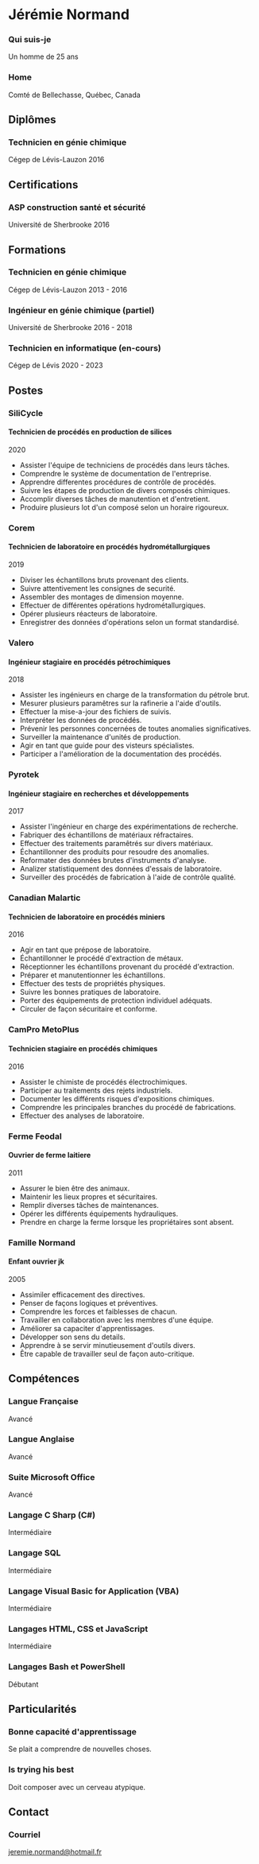 # Jérémie Normand

### Qui suis-je
Un homme de 25 ans

### Home
Comté de Bellechasse, Québec, Canada


## Diplômes

### Technicien en génie chimique
Cégep de Lévis-Lauzon
2016


## Certifications

### ASP construction santé et sécurité
Université de Sherbrooke
2016


## Formations

### Technicien en génie chimique
Cégep de Lévis-Lauzon
2013 - 2016

### Ingénieur en génie chimique (partiel)
Université de Sherbrooke
2016 - 2018

### Technicien en informatique (en-cours)
Cégep de Lévis
2020 - 2023


## Postes

### SiliCycle
#### Technicien de procédés en production de silices
2020
- Assister l'équipe de techniciens de procédés dans leurs tâches.
- Comprendre le système de documentation de l'entreprise.
- Apprendre differentes procédures de contrôle de procédés.
- Suivre les étapes de production de divers composés chimiques.
- Accomplir diverses tâches de manutention et d'entretient.
- Produire plusieurs lot d'un composé selon un horaire rigoureux.

### Corem
#### Technicien de laboratoire en procédés hydrométallurgiques
2019
- Diviser les échantillons bruts provenant des clients.
- Suivre attentivement les consignes de securité.
- Assembler des montages de dimension moyenne.
- Effectuer de différentes opérations hydrométallurgiques.
- Opérer plusieurs réacteurs de laboratoire.
- Enregistrer des données d'opérations selon un format standardisé.

### Valero
#### Ingénieur stagiaire en procédés pétrochimiques
2018
- Assister les ingénieurs en charge de la transformation du pétrole brut.
- Mesurer plusieurs paramêtres sur la rafinerie a l'aide d'outils.
- Effectuer la mise-a-jour des fichiers de suivis.
- Interpréter les données de procédés.
- Prévenir les personnes concernées de toutes anomalies significatives.
- Surveiller la maintenance d'unités de production.
- Agir en tant que guide pour des visteurs spécialistes.
- Participer a l'amélioration de la documentation des procédés.

### Pyrotek
#### Ingénieur stagiaire en recherches et développements
2017
- Assister l'ingénieur en charge des expérimentations de recherche.
- Fabriquer des échantillons de matériaux réfractaires.
- Effectuer des traitements paramêtrés sur divers matériaux.
- Échantillonner des produits pour resoudre des anomalies.
- Reformater des données brutes d'instruments d'analyse.
- Analizer statistiquement des données d'essais de laboratoire.
- Surveiller des procédés de fabrication à l'aide de contrôle qualité.

### Canadian Malartic
#### Technicien de laboratoire en procédés miniers
2016
- Agir en tant que prépose de laboratoire.
- Échantillonner le procédé d'extraction de métaux.
- Réceptionner les échantillons provenant du procédé d'extraction.
- Préparer et manutentionner les échantillons.
- Effectuer des tests de propriétés physiques.
- Suivre les bonnes pratiques de laboratoire.
- Porter des équipements de protection individuel adéquats.
- Circuler de façon sécuritaire et conforme.

### CamPro MetoPlus
#### Technicien stagiaire en procédés chimiques
2016
- Assister le chimiste de procédés électrochimiques.
- Participer au traitements des rejets industriels.
- Documenter les différents risques d'expositions chimiques.
- Comprendre les principales branches du procédé de fabrications.
- Effectuer des analyses de laboratoire.

### Ferme Feodal
#### Ouvrier de ferme laitiere
2011
- Assurer le bien être des animaux.
- Maintenir les lieux propres et sécuritaires.
- Remplir diverses tâches de maintenances.
- Opérer les différents équipements hydrauliques.
- Prendre en charge la ferme lorsque les propriétaires sont absent.

### Famille Normand
#### Enfant ouvrier jk
2005
- Assimiler efficacement des directives.
- Penser de façons logiques et préventives.
- Comprendre les forces et faiblesses de chacun.
- Travailler en collaboration avec les membres d'une équipe.
- Améliorer sa capaciter d'apprentissages.
- Développer son sens du details.
- Apprendre à se servir minutieusement d'outils divers.
- Être capable de travailler seul de façon auto-critique.


## Compétences

### Langue Française
Avancé

### Langue Anglaise
Avancé

### Suite Microsoft Office
Avancé

### Langage C Sharp (C#)
Intermédiaire

### Langage SQL
Intermédiaire

### Langage Visual Basic for Application (VBA)
Intermédiaire

### Langages HTML, CSS et JavaScript
Intermédiaire

### Langages Bash et PowerShell
Débutant


## Particularités

### Bonne capacité d'apprentissage
Se plait a comprendre de nouvelles choses.

### Is trying his best
Doit composer avec un cerveau atypique.


## Contact

### Courriel
jeremie.normand@hotmail.fr
